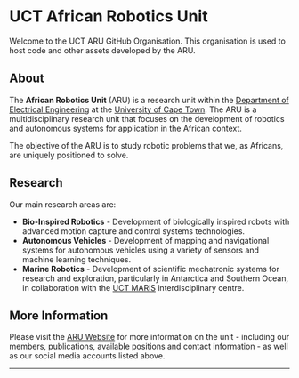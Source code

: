 # UCT African Robotics Unit

Welcome to the UCT ARU GitHub Organisation. This organisation is used to host code and other assets developed by the ARU.

## About

The **African Robotics Unit** (ARU) is a research unit within the [Department of Electrical Engineering](http://www.ee.uct.ac.za/) at the [University of Cape Town](http://www.uct.ac.za/). The ARU is a multidisciplinary research unit that focuses on the development of robotics and autonomous systems for application in the African context.

The objective of the ARU is to study robotic problems that we, as Africans, are uniquely positioned to solve.

## Research

Our main research areas are:

- **Bio-Inspired Robotics** - Development of biologically inspired robots with advanced motion capture and control systems technologies.
- **Autonomous Vehicles** - Development of mapping and navigational systems for autonomous vehicles using a variety of sensors and machine learning techniques.
- **Marine Robotics** - Development of scientific mechatronic systems for research and exploration, particularly in Antarctica and Southern Ocean, in collaboration with the [UCT MARiS](https://maris.uct.ac.za) interdisciplinary centre.

## More Information

Please visit the [ARU Website](https://www.africanroboticsunit.com) for more information on the unit - including our members, publications, available positions and contact information - as well as our social media accounts listed above.

___
